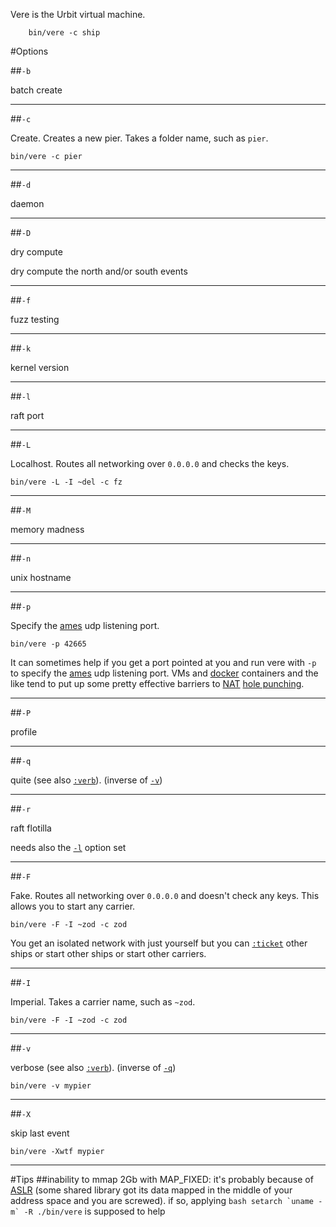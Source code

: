 Vere is the Urbit virtual machine. 

        bin/vere -c ship

#Options

##`-b`

batch create

---

##`-c`

Create. Creates a new pier. Takes a folder name, such as `pier`.

`bin/vere -c pier`

---

##`-d`

daemon

---

##`-D`

dry compute

dry compute the north and/or south events

---

##`-f`

fuzz testing

---

##`-k`

kernel version

---

##`-l`

raft port

---

##`-L`

Localhost. Routes all networking over `0.0.0.0` and checks the keys.

`bin/vere -L -I ~del -c fz`

---

##`-M`

memory madness

---

##`-n`

unix hostname

---

##`-p`

Specify the [ames](doc/arvo/ames) udp listening port.

`bin/vere -p 42665`

It can sometimes help if you get a port pointed at you and run vere with `-p` to specify the [ames](doc/arvo/ames) udp listening port. VMs and [docker](http://www.docker.com/) containers and the like tend to put up some pretty effective barriers to [NAT](http://en.wikipedia.org/wiki/Network_address_translation) [hole punching](http://en.wikipedia.org/wiki/TCP_hole_punching).

---

##`-P`

profile

---

##`-q`

quite (see also [`:verb`](reference/arvo/util.md#verb)). (inverse of [`-v`](#-v))

---

##`-r`

raft flotilla

needs also the [`-l`](#-l) option set

---

##`-F`

Fake. Routes all networking over `0.0.0.0` and doesn't check any keys. This allows you to start any carrier.

`bin/vere -F -I ~zod -c zod`

You get an isolated network with just yourself but you can [`:ticket`]() other ships or start other ships or start other carriers.

---

##`-I`

Imperial. Takes a carrier name, such as `~zod`.

`bin/vere -F -I ~zod -c zod`

---

##`-v`

verbose (see also [`:verb`](reference/arvo/util.md#verb)). (inverse of [`-q`](#-q))

`bin/vere -v mypier`

---

##`-X`

skip last event

`bin/vere -Xwtf mypier`

---

#Tips
##inability to mmap 2Gb with MAP_FIXED:
it's probably because of [ASLR](http://en.wikipedia.org/wiki/Address_space_layout_randomization) (some shared library got its data mapped in the middle of your address space and you are screwed).  if so, applying ```bash
setarch `uname -m` -R ./bin/vere```
is supposed to help
